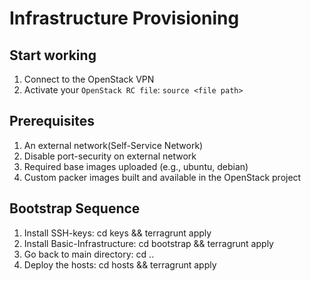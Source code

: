 # Infrastructure Provisioning

## Start working

1. Connect to the OpenStack VPN
2. Activate your  `OpenStack RC file`: `source <file path>`

## Prerequisites

1. An external network(Self-Service Network)
2. Disable port-security on external network
3. Required base images uploaded (e.g., ubuntu, debian)
4. Custom packer images built and available in the OpenStack project

## Bootstrap Sequence

1. Install SSH-keys: cd keys && terragrunt apply
2. Install Basic-Infrastructure: cd bootstrap && terragrunt apply
3. Go back to main directory: cd ..
4. Deploy the hosts: cd hosts && terragrunt apply
